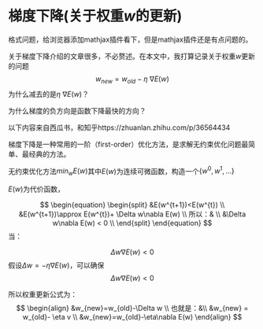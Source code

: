 # 梯度下降(关于权重$w$的更新)

格式问题，给浏览器添加mathjax插件看下，但是mathjax插件还是有点问题的。

关于梯度下降介绍的文章很多，不必赘述。在本文中，我打算记录关于权重$w$更新的问题
$$
w_{new} = w_{old} - \eta \ \nabla E(w)
$$
为什么减去的是$\eta \ \nabla E(w)$？

为什么梯度的负方向是函数下降最快的方向？

以下内容来自西瓜书，和知乎https://zhuanlan.zhihu.com/p/36564434

梯度下降是一种常用的一阶（first-order）优化方法，是求解无约束优化问题最简单、最经典的方法。

无约束优化方法$min_wE(w)$其中$E(w)$为连续可微函数，构造一个$\{w^0,w^1,...\}$

$E(w)$为代价函数，


$$
\begin{equation}
\begin{split}
&E(w^{t+1})<E(w^{t}) \\
&E(w^{t+1})\approx E(w^{t})+ \Delta w\nabla E(w) \\
所以：& \\
&\Delta w\nabla E(w) < 0 \\
\end{split}
\end{equation}
$$
当：

$$\Delta w\nabla E(w) < 0$$假设$\Delta w = -\eta\nabla E(w)$，可以确保$$\Delta w\nabla E(w) < 0$$

所以权重更新公式为：
$$
\begin{align}
&w_{new}=w_{old}-\Delta w \\
也就是：&\\
&w_{new} = w_{old}- \eta v \\
&w_{new}=w_{old}-\eta\nabla E(w)
\end{align}
$$



​	

